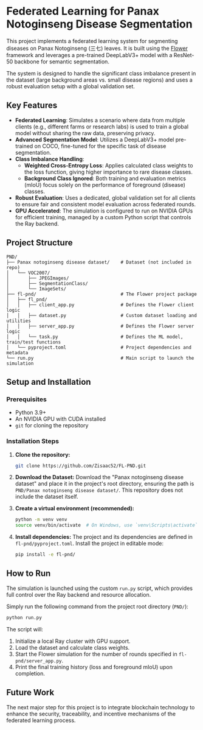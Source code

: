 # Federated Learning for Panax Notoginseng Disease Segmentation

This project implements a federated learning system for segmenting diseases on Panax Notoginseng (三七) leaves. It is built using the [Flower](https://flower.ai/) framework and leverages a pre-trained DeepLabV3+ model with a ResNet-50 backbone for semantic segmentation.

The system is designed to handle the significant class imbalance present in the dataset (large background areas vs. small disease regions) and uses a robust evaluation setup with a global validation set.

  
## Key Features

- **Federated Learning**: Simulates a scenario where data from multiple clients (e.g., different farms or research labs) is used to train a global model without sharing the raw data, preserving privacy.
- **Advanced Segmentation Model**: Utilizes a DeepLabV3+ model pre-trained on COCO, fine-tuned for the specific task of disease segmentation.
- **Class Imbalance Handling**:
  - **Weighted Cross-Entropy Loss**: Applies calculated class weights to the loss function, giving higher importance to rare disease classes.
  - **Background Class Ignored**: Both training and evaluation metrics (mIoU) focus solely on the performance of foreground (disease) classes.
- **Robust Evaluation**: Uses a dedicated, global validation set for all clients to ensure fair and consistent model evaluation across federated rounds.
- **GPU Accelerated**: The simulation is configured to run on NVIDIA GPUs for efficient training, managed by a custom Python script that controls the Ray backend.

## Project Structure

```
PND/
├── Panax notoginseng disease dataset/    # Dataset (not included in repo)
│   └── VOC2007/
│       ├── JPEGImages/
│       ├── SegmentationClass/
│       └── ImageSets/
├── fl-pnd/                               # The Flower project package
│   ├── fl_pnd/
│   │   ├── client_app.py                 # Defines the Flower client logic
│   │   ├── dataset.py                    # Custom dataset loading and utilities
│   │   ├── server_app.py                 # Defines the Flower server logic
│   │   └── task.py                       # Defines the ML model, train/test functions
│   └── pyproject.toml                    # Project dependencies and metadata
└── run.py                                # Main script to launch the simulation
```

## Setup and Installation

### Prerequisites

- Python 3.9+
- An NVIDIA GPU with CUDA installed
- `git` for cloning the repository

### Installation Steps

1.  **Clone the repository:**
    ```bash
    git clone https://github.com/Zisaac52/FL-PND.git
    ```

2.  **Download the Dataset:**
    Download the "Panax notoginseng disease dataset" and place it in the project's root directory, ensuring the path is `PND/Panax notoginseng disease dataset/`. This repository does not include the dataset itself.

3.  **Create a virtual environment (recommended):**
    ```bash
    python -m venv venv
    source venv/bin/activate  # On Windows, use `venv\Scripts\activate`
    ```

4.  **Install dependencies:**
    The project and its dependencies are defined in `fl-pnd/pyproject.toml`. Install the project in editable mode:
    ```bash
    pip install -e fl-pnd/
    ```

## How to Run

The simulation is launched using the custom `run.py` script, which provides full control over the Ray backend and resource allocation.

Simply run the following command from the project root directory (`PND/`):

```bash
python run.py
```

The script will:
1.  Initialize a local Ray cluster with GPU support.
2.  Load the dataset and calculate class weights.
3.  Start the Flower simulation for the number of rounds specified in `fl-pnd/server_app.py`.
4.  Print the final training history (loss and foreground mIoU) upon completion.

## Future Work

The next major step for this project is to integrate blockchain technology to enhance the security, traceability, and incentive mechanisms of the federated learning process.